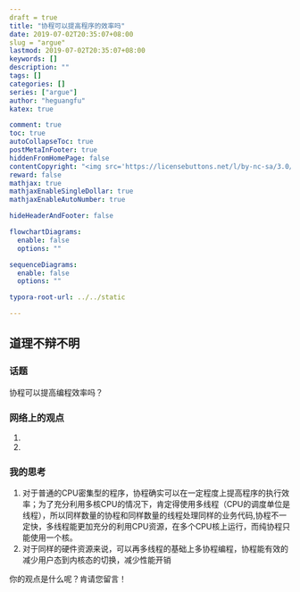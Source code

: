 ```yaml
---
draft = true
title: "协程可以提高程序的效率吗"
date: 2019-07-02T20:35:07+08:00
slug = "argue" 
lastmod: 2019-07-02T20:35:07+08:00
keywords: []
description: ""
tags: []
categories: []
series: ["argue"]
author: "heguangfu"
katex: true

comment: true
toc: true
autoCollapseToc: true
postMetaInFooter: true
hiddenFromHomePage: false
contentCopyright: "<img src='https://licensebuttons.net/l/by-nc-sa/3.0/88x31.png'><br/>感谢阅读，如果有问题请您留言，我会及时改正<br/> 本博客所有原创文章版权归hgf所有，转载请注明出处hgfkeep.github.io"
reward: false
mathjax: true
mathjaxEnableSingleDollar: true
mathjaxEnableAutoNumber: true

hideHeaderAndFooter: false

flowchartDiagrams:
  enable: false
  options: ""

sequenceDiagrams: 
  enable: false
  options: ""

typora-root-url: ../../static

---
```



## 道理不辩不明

### 话题

协程可以提高编程效率吗？

### 网络上的观点

1. 
2. 


### 我的思考

1. 对于普通的CPU密集型的程序，协程确实可以在一定程度上提高程序的执行效率；为了充分利用多核CPU的情况下，肯定得使用多线程（CPU的调度单位是线程），所以同样数量的协程和同样数量的线程处理同样的业务代码,协程不一定快，多线程能更加充分的利用CPU资源，在多个CPU核上运行，而纯协程只能使用一个核。
2. 对于同样的硬件资源来说，可以再多线程的基础上多协程编程，协程能有效的减少用户态到内核态的切换，减少性能开销

你的观点是什么呢？肯请您留言！
